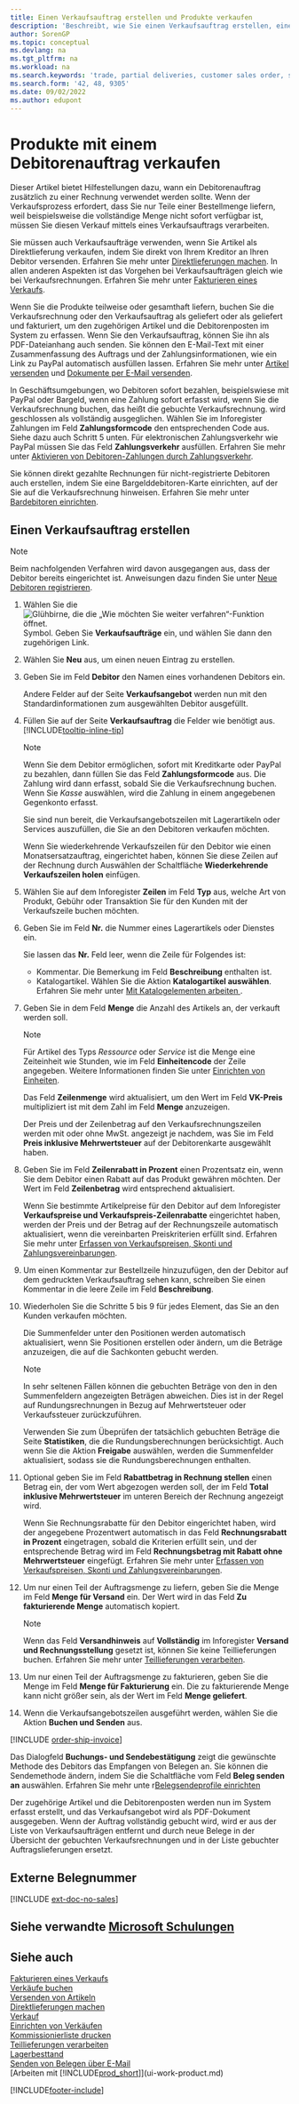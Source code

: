```yaml
---
title: Einen Verkaufsauftrag erstellen und Produkte verkaufen
description: 'Beschreibt, wie Sie einen Verkaufsauftrag erstellen, einen Vertrag mit einem Debitoren erfassen, Produkte unter bestimmten Bedingungen verkaufen oder kaufen.'
author: SorenGP
ms.topic: conceptual
ms.devlang: na
ms.tgt_pltfrm: na
ms.workload: na
ms.search.keywords: 'trade, partial deliveries, customer sales order, shipping advice, partial shipments,'
ms.search.form: '42, 48, 9305'
ms.date: 09/02/2022
ms.author: edupont
---
```

# <a name="sell-products-with-a-customer-sales-order" />Produkte mit einem Debitorenauftrag verkaufen

Dieser Artikel bietet Hilfestellungen dazu, wann ein Debitorenauftrag zusätzlich zu einer Rechnung verwendet werden sollte. Wenn der Verkaufsprozess erfordert, dass Sie nur Teile einer Bestellmenge liefern, weil beispielsweise die vollständige Menge nicht sofort verfügbar ist, müssen Sie diesen Verkauf mittels eines Verkaufsauftrags verarbeiten.

Sie müssen auch Verkaufsaufträge verwenden, wenn Sie Artikel als Direktlieferung verkaufen, indem Sie direkt von Ihrem Kreditor an Ihren Debitor versenden. Erfahren Sie mehr unter [Direktlieferungen machen](sales-how-drop-shipment.md). In allen anderen Aspekten ist das Vorgehen bei Verkaufsaufträgen gleich wie bei Verkaufsrechnungen. Erfahren Sie mehr unter [Fakturieren eines Verkaufs](sales-how-invoice-sales.md).

Wenn Sie die Produkte teilweise oder gesamthaft liefern, buchen Sie die Verkaufsrechnung oder den Verkaufsauftrag als geliefert oder als geliefert und fakturiert, um den zugehörigen Artikel und die Debitorenposten im System zu erfassen. Wenn Sie den Verkaufsauftrag, können Sie ihn als PDF-Dateianhang auch senden. Sie können den E-Mail-Text mit einer Zusammenfassung des Auftrags und der Zahlungsinformationen, wie ein Link zu PayPal automatisch ausfüllen lassen. Erfahren Sie mehr unter [Artikel versenden](warehouse-how-ship-items.md) und [Dokumente per E-Mail versenden](ui-how-send-documents-email.md).

In Geschäftsumgebungen, wo Debitoren sofort bezahlen, beispielswiese mit PayPal oder Bargeld, wenn eine Zahlung sofort erfasst wird, wenn Sie die Verkaufsrechnung buchen, das heißt die gebuchte Verkaufsrechnung. wird geschlossen als vollständig ausgeglichen. Wählen Sie im Inforegister Zahlungen im Feld **Zahlungsformcode** den entsprechenden Code aus. Siehe dazu auch Schritt 5 unten. Für elektronischen Zahlungsverkehr wie PayPal müssen Sie das Feld **Zahlungsverkehr** ausfüllen. Erfahren Sie mehr unter [Aktivieren von Debitoren-Zahlungen durch Zahlungsverkehr](sales-how-enable-payment-service-extensions.md).

Sie können direkt gezahlte Rechnungen für nicht-registrierte Debitoren auch erstellen, indem Sie eine Bargelddebitoren-Karte einrichten, auf der Sie auf die Verkaufsrechnung hinweisen. Erfahren Sie mehr unter [Bardebitoren einrichten](finance-how-to-set-up-cash-customers.md).

## <a name="create-a-sales-order" />Einen Verkaufsauftrag erstellen

> [!NOTE]  
> Beim nachfolgenden Verfahren wird davon ausgegangen aus, dass der Debitor bereits eingerichtet ist. Anweisungen dazu finden Sie unter [Neue Debitoren registrieren](sales-how-register-new-customers.md).

1. Wählen Sie die ![Glühbirne, die die „Wie möchten Sie weiter verfahren“-Funktion öffnet.](media/ui-search/search_small.png "Wie möchten Sie weiter verfahren?") Symbol. Geben Sie **Verkaufsaufträge** ein, und wählen Sie dann den zugehörigen Link.
2. Wählen Sie **Neu** aus, um einen neuen Eintrag zu erstellen.
3. Geben Sie im Feld **Debitor** den Namen eines vorhandenen Debitors ein.

    Andere Felder auf der Seite **Verkaufsangebot** werden nun mit den Standardinformationen zum ausgewählten Debitor ausgefüllt.  

4. Füllen Sie auf der Seite **Verkaufsauftrag** die Felder wie benötigt aus. [!INCLUDE[tooltip-inline-tip](includes/tooltip-inline-tip_md.md)]

    > [!NOTE]  
    > Wenn Sie dem Debitor ermöglichen, sofort mit Kreditkarte oder PayPal zu bezahlen, dann füllen Sie das Feld **Zahlungsformcode** aus. Die Zahlung wird dann erfasst, sobald Sie die Verkaufsrechnung buchen. Wenn Sie *Kasse* auswählen, wird die Zahlung in einem angegebenen Gegenkonto erfasst.

    Sie sind nun bereit, die Verkaufsangebotszeilen mit Lagerartikeln oder Services auszufüllen, die Sie an den Debitoren verkaufen möchten.

    Wenn Sie wiederkehrende Verkaufszeilen für den Debitor wie einen Monatsersatzauftrag, eingerichtet haben, können Sie diese Zeilen auf der Rechnung durch Auswählen der Schaltfläche **Wiederkehrende Verkaufszeilen holen** einfügen.
5. Wählen Sie auf dem Inforegister **Zeilen** im Feld **Typ** aus, welche Art von Produkt, Gebühr oder Transaktion Sie für den Kunden mit der Verkaufszeile buchen möchten.

6. Geben Sie im Feld **Nr.** die Nummer eines Lagerartikels oder Dienstes ein.

    Sie lassen das **Nr.** Feld leer, wenn die Zeile für Folgendes ist:

    * Kommentar. Die Bemerkung im Feld **Beschreibung** enthalten ist.
    * Katalogartikel. Wählen Sie die Aktion **Katalogartikel auswählen**. Erfahren Sie mehr unter [Mit Katalogelementen arbeiten ](inventory-how-work-nonstock-items.md).
7. Geben Sie in dem Feld **Menge** die Anzahl des Artikels an, der verkauft werden soll.

    > [!NOTE]  
    > Für Artikel des Typs *Ressource* oder *Service* ist die Menge eine Zeiteinheit wie Stunden, wie im Feld **Einheitencode** der Zeile angegeben. Weitere Informationen finden Sie unter [Einrichten von Einheiten](inventory-how-setup-units-of-measure.md).

    Das Feld **Zeilenmenge** wird aktualisiert, um den Wert im Feld **VK-Preis** multipliziert ist mit dem Zahl im Feld **Menge** anzuzeigen.

    Der Preis und der Zeilenbetrag auf den Verkaufsrechnungszeilen werden mit oder ohne MwSt. angezeigt je nachdem, was Sie im Feld **Preis inklusive Mehrwertsteuer** auf der Debitorenkarte ausgewählt haben.
8. Geben Sie im Feld **Zeilenrabatt in Prozent** einen Prozentsatz ein, wenn Sie dem Debitor einen Rabatt auf das Produkt gewähren möchten. Der Wert im Feld **Zeilenbetrag** wird entsprechend aktualisiert.

    Wenn Sie bestimmte Artikelpreise für den Debitor auf dem Inforegister **Verkaufspreise und Verkaufspreis-Zeilenrabatte** eingerichtet haben, werden der Preis und der Betrag auf der Rechnungszeile automatisch aktualisiert, wenn die vereinbarten Preiskriterien erfüllt sind. Erfahren Sie mehr unter [Erfassen von Verkaufspreisen, Skonti und Zahlungsvereinbarungen](sales-how-record-sales-price-discount-payment-agreements.md).
9. Um einen Kommentar zur Bestellzeile hinzuzufügen, den der Debitor auf dem gedruckten Verkaufsauftrag sehen kann, schreiben Sie einen Kommentar in die leere Zeile im Feld **Beschreibung**.  
10. Wiederholen Sie die Schritte 5 bis 9 für jedes Element, das Sie an den Kunden verkaufen möchten.

    Die Summenfelder unter den Positionen werden automatisch aktualisiert, wenn Sie Positionen erstellen oder ändern, um die Beträge anzuzeigen, die auf die Sachkonten gebucht werden.

    > [!NOTE]
    > In sehr seltenen Fällen können die gebuchten Beträge von den in den Summenfeldern angezeigten Beträgen abweichen. Dies ist in der Regel auf Rundungsrechnungen in Bezug auf Mehrwertsteuer oder Verkaufssteuer zurückzuführen.
    >
    > Verwenden Sie zum Übeprüfen der tatsächlich gebuchten Beträge die Seite **Statistiken**, die die Rundungsberechnungen berücksichtigt. Auch wenn Sie die Aktion **Freigabe** auswählen, werden die Summenfelder aktualisiert, sodass sie die Rundungsberechnungen enthalten.  

11. Optional geben Sie im Feld **Rabattbetrag in Rechnung stellen** einen Betrag ein, der vom Wert abgezogen werden soll, der im Feld **Total inklusive Mehrwertsteuer** im unteren Bereich der Rechnung angezeigt wird.

    Wenn Sie Rechnungsrabatte für den Debitor eingerichtet haben, wird der angegebene Prozentwert automatisch in das Feld **Rechnungsrabatt in Prozent** eingetragen, sobald die Kriterien erfüllt sein, und der entsprechende Betrag wird im Feld **Rechnungsbetrag mit Rabatt ohne Mehrwertsteuer** eingefügt. Erfahren Sie mehr unter [Erfassen von Verkaufspreisen, Skonti und Zahlungsvereinbarungen](sales-how-record-sales-price-discount-payment-agreements.md).
12. Um nur einen Teil der Auftragsmenge zu liefern, geben Sie die Menge im Feld **Menge für Versand** ein. Der Wert wird in das Feld **Zu fakturierende Menge** automatisch kopiert.

    > [!NOTE]
    > Wenn das Feld **Versandhinweis** auf **Vollständig** im Inforegister **Versand und Rechnungsstellung** gesetzt ist, können Sie keine Teillieferungen buchen. Erfahren Sie mehr unter [Teillieferungen verarbeiten](sales-how-send-partial-shipments.md).
13. Um nur einen Teil der Auftragsmenge zu fakturieren, geben Sie die Menge im Feld **Menge für Fakturierung** ein. Die zu fakturierende Menge kann nicht größer sein, als der Wert im Feld **Menge geliefert**.  
14. Wenn die Verkaufsangebotszeilen ausgeführt werden, wählen Sie die Aktion **Buchen und Senden** aus.

[!INCLUDE [order-ship-invoice](includes/order-ship-invoice.md)]

Das Dialogfeld **Buchungs- und Sendebestätigung** zeigt die gewünschte Methode des Debitors das Empfangen von Belegen an. Sie können die Sendemethode ändern, indem Sie die Schaltfläche vom Feld **Beleg senden an** auswählen. Erfahren Sie mehr unte r[Belegsendeprofile einrichten](sales-how-setup-document-send-profiles.md)

Der zugehörige Artikel und die Debitorenposten werden nun im System erfasst erstellt, und das Verkaufsangebot wird als PDF-Dokument ausgegeben. Wenn der Auftrag vollständig gebucht wird, wird er aus der Liste von Verkaufsaufträgen entfernt und durch neue Belege in der Übersicht der gebuchten Verkaufsrechnungen und in der Liste gebuchter Auftragslieferungen ersetzt.  

## <a name="external-document-number" />Externe Belegnummer

[!INCLUDE [ext-doc-no-sales](includes/ext-doc-no-sales.md)]

## <a name="see-related-microsoft-trainingtrainingmodulescreate-sales-documents-dynamics--business-central" />Siehe verwandte [Microsoft Schulungen](/training/modules/create-sales-documents-dynamics-365-business-central/)

## <a name="see-also" />Siehe auch

[Fakturieren eines Verkaufs](sales-how-invoice-sales.md)  
[Verkäufe buchen](ui-post-sales.md)  
[Versenden von Artikeln](warehouse-how-ship-items.md)  
[Direktlieferungen machen](sales-how-drop-shipment.md)  
[Verkauf](sales-manage-sales.md)  
[Einrichten von Verkäufen](sales-setup-sales.md)  
[Kommissionierliste drucken](sales-how-print-picking-list.md)  
[Teillieferungen verarbeiten](sales-how-send-partial-shipments.md)  
[Lagerbesttand](inventory-manage-inventory.md)  
[Senden von Belegen über E-Mail](ui-how-send-documents-email.md)  
[Arbeiten mit [!INCLUDE[prod_short](includes/prod_short.md)]](ui-work-product.md)  

[!INCLUDE[footer-include](includes/footer-banner.md)]
